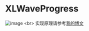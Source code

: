 # XLWaveProgress
 ![image](http://img.blog.csdn.net/20161110212934455)
 \<br>
实现原理请参考[我的博文](http://blog.csdn.net/u013282507/article/details/53121556)
